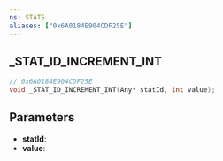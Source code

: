 ```yaml
---
ns: STATS
aliases: ["0x6A0184E904CDF25E"]
---
```

## _STAT_ID_INCREMENT_INT

```c
// 0x6A0184E904CDF25E
void _STAT_ID_INCREMENT_INT(Any* statId, int value);
```

## Parameters
* **statId**:
* **value**:
